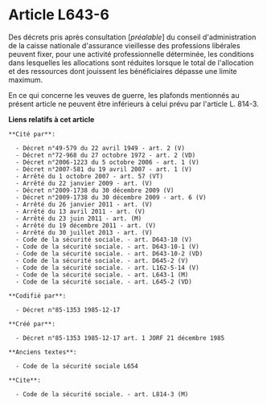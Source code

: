 # Article L643-6

Des décrets pris après consultation [*préalable*] du conseil d'administration de la caisse nationale d'assurance vieillesse
des professions libérales peuvent fixer, pour une activité professionnelle déterminée, les conditions dans lesquelles les
allocations sont réduites lorsque le total de l'allocation et des ressources dont jouissent les bénéficiaires dépasse une
limite maximum. 

En ce qui concerne les veuves de guerre, les plafonds mentionnés au présent article ne peuvent être inférieurs à celui prévu
par l'article L. 814-3.

**Liens relatifs à cet article**

	**Cité par**:

	  - Décret n°49-579 du 22 avril 1949 - art. 2 (V)
	  - Décret n°72-968 du 27 octobre 1972 - art. 2 (VD)
	  - Décret n°2006-1223 du 5 octobre 2006 - art. 1 (V)
	  - Décret n°2007-581 du 19 avril 2007 - art. 1 (V)
	  - Arrêté du 1 octobre 2007 - art. 57 (VT)
	  - Arrêté du 22 janvier 2009 - art. (V)
	  - Décret n°2009-1738 du 30 décembre 2009 (V)
	  - Décret n°2009-1738 du 30 décembre 2009 - art. 6 (V)
	  - Arrêté du 26 janvier 2011 - art. (V)
	  - Arrêté du 13 avril 2011 - art. (V)
	  - Arrêté du 23 juin 2011 - art. (M)
	  - Arrêté du 19 décembre 2011 - art. (V)
	  - Arrêté du 30 juillet 2013 - art. (V)
	  - Code de la sécurité sociale. - art. D643-10 (V)
	  - Code de la sécurité sociale. - art. D643-10-1 (V)
	  - Code de la sécurité sociale. - art. D643-10-2 (VD)
	  - Code de la sécurité sociale. - art. D645-2 (V)
	  - Code de la sécurité sociale. - art. L162-5-14 (V)
	  - Code de la sécurité sociale. - art. L643-1 (M)
	  - Code de la sécurité sociale. - art. L645-2 (VD)

	**Codifié par**:

	  - Décret n°85-1353 1985-12-17

	**Créé par**:

	  - Décret n°85-1353 1985-12-17 art. 1 JORF 21 décembre 1985

	**Anciens textes**:

	  - Code de la sécurité sociale L654

	**Cite**:

	  - Code de la sécurité sociale. - art. L814-3 (M)
